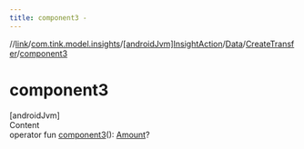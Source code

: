 ```yaml
---
title: component3 -
---
```

//[link](../../../../index.md)/[com.tink.model.insights](../../../index.md)/[[androidJvm]InsightAction](../../index.md)/[Data](../index.md)/[CreateTransfer](index.md)/[component3](component3.md)



# component3  
[androidJvm]  
Content  
operator fun [component3](component3.md)(): [Amount](../../../../com.tink.model.misc/[android-jvm]-amount/index.md)?  



